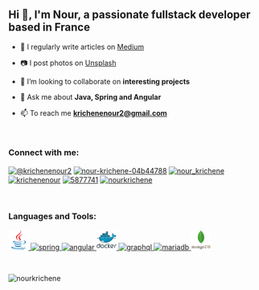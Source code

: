 <h2 align="left">Hi 👋, I'm Nour, a passionate fullstack developer based in France</h2>

- 📝 I regularly write articles on [Medium](https://medium.com/@krichenenour2)

- :camera: I post photos on [Unsplash](https://unsplash.com/@nour_krichene)

- 🤝 I’m looking to collaborate on **interesting projects**

- 💬 Ask me about **Java, Spring and Angular**

- 📫 To reach me **krichenenour2@gmail.com**
<br/>
<h3 align="left">Connect with me:</h3>
<p align="left">
<a href="https://medium.com/@krichenenour2" target="blank"><img align="center" src="https://raw.githubusercontent.com/rahuldkjain/github-profile-readme-generator/master/src/images/icons/Social/medium.svg" alt="@krichenenour2" height="30" width="40" /></a>
<a href="https://linkedin.com/in/nour-krichene-04b44788" target="blank"><img align="center" src="https://raw.githubusercontent.com/rahuldkjain/github-profile-readme-generator/master/src/images/icons/Social/linked-in-alt.svg" alt="nour-krichene-04b44788" height="30" width="40" /></a>
<a href="https://www.hackerrank.com/nour_krichene" target="blank"><img align="center" src="https://raw.githubusercontent.com/rahuldkjain/github-profile-readme-generator/master/src/images/icons/Social/hackerrank.svg" alt="nour_krichene" height="30" width="40" /></a>
<a href="https://twitter.com/krichenenour" target="blank"><img align="center" src="https://raw.githubusercontent.com/rahuldkjain/github-profile-readme-generator/master/src/images/icons/Social/twitter.svg" alt="krichenenour" height="30" width="40" /></a>
<a href="https://stackoverflow.com/users/5877741" target="blank"><img align="center" src="https://raw.githubusercontent.com/rahuldkjain/github-profile-readme-generator/master/src/images/icons/Social/stack-overflow.svg" alt="5877741" height="30" width="40" /></a>
<a href="https://instagram.com/nourkrichene" target="blank"><img align="center" src="https://raw.githubusercontent.com/rahuldkjain/github-profile-readme-generator/master/src/images/icons/Social/instagram.svg" alt="nourkrichene" height="30" width="40" /></a>
</p>
<br/>
<h3 align="left">Languages and Tools:</h3>
<p align="left">
<a href="https://www.java.com" target="_blank" rel="noreferrer"> <img src="https://raw.githubusercontent.com/devicons/devicon/master/icons/java/java-original.svg" alt="java" width="40" height="40"/> </a>
  <a href="https://spring.io/" target="_blank" rel="noreferrer"> <img src="https://www.vectorlogo.zone/logos/springio/springio-icon.svg" alt="spring" width="40" height="40"/> </a> 
<a href="https://angular.io" target="_blank" rel="noreferrer"> <img src="https://angular.io/assets/images/logos/angular/angular.svg" alt="angular" width="40" height="40"/> </a> 
 <a href="https://www.docker.com/" target="_blank" rel="noreferrer"> <img src="https://raw.githubusercontent.com/devicons/devicon/master/icons/docker/docker-original-wordmark.svg" alt="docker" width="40" height="40"/> </a>
  <a href="https://graphql.org" target="_blank" rel="noreferrer"> <img src="https://www.vectorlogo.zone/logos/graphql/graphql-icon.svg" alt="graphql" width="40" height="40"/> </a> 
 <a href="https://mariadb.org/" target="_blank" rel="noreferrer"> <img src="https://www.vectorlogo.zone/logos/mariadb/mariadb-icon.svg" alt="mariadb" width="40" height="40"/> </a> <a href="https://www.mongodb.com/" target="_blank" rel="noreferrer"> <img src="https://raw.githubusercontent.com/devicons/devicon/master/icons/mongodb/mongodb-original-wordmark.svg" alt="mongodb" width="40" height="40"/> </a> 
</p>
<br/>
<p><img align="left" src="https://github-readme-stats.vercel.app/api/top-langs?username=nourkrichene&show_icons=true&locale=en&layout=compact" alt="nourkrichene" /></p>
